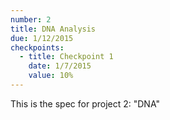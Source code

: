```yaml
---
number: 2
title: DNA Analysis
due: 1/12/2015
checkpoints:
  - title: Checkpoint 1
    date: 1/7/2015
    value: 10%
---
```

This is the spec for project 2: "DNA"